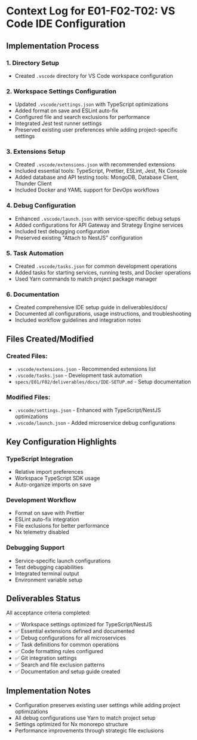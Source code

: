 # Context Log for E01-F02-T02: VS Code IDE Configuration

## Implementation Process

### 1. Directory Setup
- Created `.vscode` directory for VS Code workspace configuration

### 2. Workspace Settings Configuration
- Updated `.vscode/settings.json` with TypeScript optimizations
- Added format on save and ESLint auto-fix
- Configured file and search exclusions for performance
- Integrated Jest test runner settings
- Preserved existing user preferences while adding project-specific settings

### 3. Extensions Setup  
- Created `.vscode/extensions.json` with recommended extensions
- Included essential tools: TypeScript, Prettier, ESLint, Jest, Nx Console
- Added database and API testing tools: MongoDB, Database Client, Thunder Client
- Included Docker and YAML support for DevOps workflows

### 4. Debug Configuration
- Enhanced `.vscode/launch.json` with service-specific debug setups
- Added configurations for API Gateway and Strategy Engine services
- Included test debugging configuration
- Preserved existing "Attach to NestJS" configuration

### 5. Task Automation
- Created `.vscode/tasks.json` for common development operations
- Added tasks for starting services, running tests, and Docker operations
- Used Yarn commands to match project package manager

### 6. Documentation
- Created comprehensive IDE setup guide in deliverables/docs/
- Documented all configurations, usage instructions, and troubleshooting
- Included workflow guidelines and integration notes

## Files Created/Modified

### Created Files:
- `.vscode/extensions.json` - Recommended extensions list
- `.vscode/tasks.json` - Development task automation
- `specs/E01/F02/deliverables/docs/IDE-SETUP.md` - Setup documentation

### Modified Files:
- `.vscode/settings.json` - Enhanced with TypeScript/NestJS optimizations
- `.vscode/launch.json` - Added microservice debug configurations

## Key Configuration Highlights

### TypeScript Integration
- Relative import preferences
- Workspace TypeScript SDK usage
- Auto-organize imports on save

### Development Workflow
- Format on save with Prettier
- ESLint auto-fix integration
- File exclusions for better performance
- Nx telemetry disabled

### Debugging Support
- Service-specific launch configurations
- Test debugging capabilities
- Integrated terminal output
- Environment variable setup

## Deliverables Status
All acceptance criteria completed:
- ✅ Workspace settings optimized for TypeScript/NestJS
- ✅ Essential extensions defined and documented  
- ✅ Debug configurations for all microservices
- ✅ Task definitions for common operations
- ✅ Code formatting rules configured
- ✅ Git integration settings
- ✅ Search and file exclusion patterns
- ✅ Documentation and setup guide created

## Implementation Notes
- Configuration preserves existing user settings while adding project optimizations
- All debug configurations use Yarn to match project setup
- Settings optimized for Nx monorepo structure
- Performance improvements through strategic file exclusions